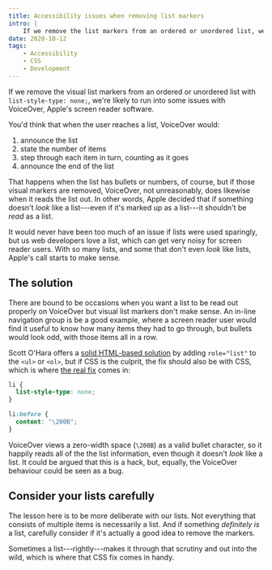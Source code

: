 ```yaml
---
title: Accessibility issues when removing list markers
intro: |
    If we remove the list markers from an ordered or unordered list, we're likely to run into some issues with VoiceOver.
date: 2020-10-12
tags:
    - Accessibility
    - CSS
    - Development
---
```


If we remove the visual list markers from an ordered or unordered list with `list-style-type: none;`, we're likely to run into some issues with VoiceOver, Apple's screen reader software.

You'd think that when the user reaches a list, VoiceOver would:

1. announce the list
2. state the number of items
3. step through each item in turn, counting as it goes
4. announce the end of the list

That happens when the list has bullets or numbers, of course, but if those visual markers are removed, VoiceOver, not unreasonably, does likewise when it reads the list out. In other words, Apple decided that if something doesn't *look* like a list---even if it's marked up as a list---it shouldn't be *read* as a list.

It would never have been too much of an issue if lists were used sparingly, but us web developers love a list, which can get very noisy for screen reader users. With so many lists, and some that don't even *look* like lists, Apple's call starts to make sense.


## The solution

There are bound to be occasions when you want a list to be read out properly on VoiceOver but visual list markers don't make sense. An in-line navigation group is be a good example, where a screen reader user would find it useful to know how many items they had to go through, but bullets would look odd, with those items all in a row.

Scott O'Hara offers a [solid HTML-based solution](https://www.scottohara.me/blog/2019/01/12/lists-and-safari.html#a-fix-for-the-fix) by adding `role="list"` to the `<ul>` or `<ol>`, but if CSS is the culprit, the fix should also be with CSS, which is where [the real fix](https://unfetteredthoughts.net/2017/09/26/voiceover-and-list-style-type-none/) comes in:

```css
li {
  list-style-type: none;
}

li:before {
  content: "\200B";
}
```

VoiceOver views a zero-width space (`\200B`) as a valid bullet character, so it happily reads all of the the list information, even though it doesn't *look* like a list. It could be argued that this is a hack, but, equally, the VoiceOver behaviour could be seen as a bug.


## Consider your lists carefully

The lesson here is to be more deliberate with our lists. Not everything that consists of multiple items is necessarily a list. And if something *definitely is* a list, carefully consider if it's actually a good idea to remove the markers.

Sometimes a list---rightly---makes it through that scrutiny and out into the wild, which is where that CSS fix comes in handy.
